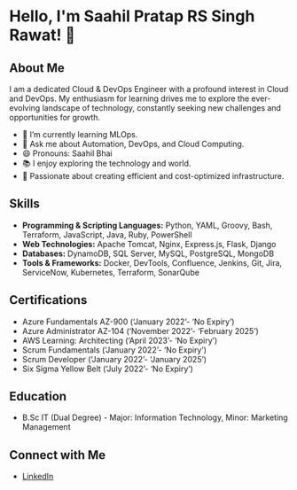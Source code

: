 # Hello, I'm Saahil Pratap RS Singh Rawat! 👋

## About Me
I am a dedicated Cloud & DevOps Engineer with a profound interest in Cloud and DevOps. My enthusiasm for learning drives me to explore the ever-evolving landscape of technology, constantly seeking new challenges and opportunities for growth.

- 🌱 I’m currently learning MLOps.
- 💬 Ask me about Automation, DevOps, and Cloud Computing.
- 😄 Pronouns: Saahil Bhai
- 📚 I enjoy exploring the technology and world.
- 🚀 Passionate about creating efficient and cost-optimized infrastructure.

## Skills
- **Programming & Scripting Languages:** Python, YAML, Groovy, Bash, Terraform, JavaScript, Java, Ruby, PowerShell
- **Web Technologies:** Apache Tomcat, Nginx, Express.js, Flask, Django
- **Databases:** DynamoDB, SQL Server, MySQL, PostgreSQL, MongoDB
- **Tools & Frameworks:** Docker, DevTools, Confluence, Jenkins, Git, Jira, ServiceNow, Kubernetes, Terraform, SonarQube
## Certifications
- Azure Fundamentals AZ-900 (‘January 2022’- ‘No Expiry’)
- Azure Administrator AZ-104 (‘November 2022’- ‘February 2025’)
- AWS Learning: Architecting (‘April 2023’- ‘No Expiry’)
- Scrum Fundamentals (‘January 2022’- ‘No Expiry’)
- Scrum Developer (‘January 2022’- ‘January 2025’)
- Six Sigma Yellow Belt (‘July 2022’- ‘No Expiry’)

## Education
- B.Sc IT (Dual Degree) - Major: Information Technology, Minor: Marketing Management

## Connect with Me
- [LinkedIn](http://www.linkedin.com/in/saahil-pratap-singh-21446421a/)
